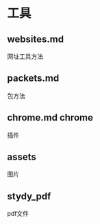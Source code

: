 # 工具

## websites.md
网址工具方法

## packets.md
包方法

## chrome.md chrome
插件

## assets
图片

## stydy_pdf
pdf文件